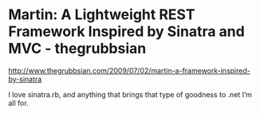 <!--
id: 1429729277
link: http://kevinisom.info/post/1429729277/martin-a-lightweight-rest-framework-inspired-by
slug: martin-a-lightweight-rest-framework-inspired-by
date: Fri Oct 29 2010 19:06:47 GMT+1300 (NZDT)
raw: {"blog_name":"kevinisom","id":1429729277,"post_url":"http://kevinisom.info/post/1429729277/martin-a-lightweight-rest-framework-inspired-by","slug":"martin-a-lightweight-rest-framework-inspired-by","type":"link","date":"2010-10-29 06:06:47 GMT","timestamp":1288332407,"state":"published","format":"html","reblog_key":"GpQo9LpE","tags":[],"short_url":"http://tmblr.co/Zw68Yy1LD_-z","highlighted":[],"feed_item":"http://www.thegrubbsian.com/2009/07/02/martin-a-framework-inspired-by-sinatra","from_feed_id":"650234","note_count":0,"title":"Martin: A Lightweight REST Framework Inspired by Sinatra and MVC - thegrubbsian","url":"http://www.thegrubbsian.com/2009/07/02/martin-a-framework-inspired-by-sinatra","description":"<p>I love sinatra.rb, and anything that brings that type of goodness to .net I&#8217;m all for.</p>"}
publish: 2010-10-029
tags: 
title: Martin: A Lightweight REST Framework Inspired by Sinatra and MVC - thegrubbsian
-->


Martin: A Lightweight REST Framework Inspired by Sinatra and MVC - thegrubbsian
===============================================================================

<http://www.thegrubbsian.com/2009/07/02/martin-a-framework-inspired-by-sinatra>

I love sinatra.rb, and anything that brings that type of goodness to
.net I’m all for.


